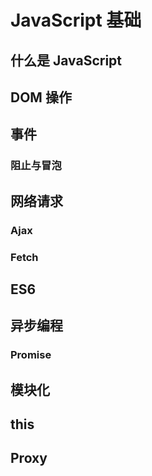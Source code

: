 # JavaScript 基础

## 什么是 JavaScript

## DOM 操作

## 事件

### 阻止与冒泡

## 网络请求

### Ajax

### Fetch

## ES6

## 异步编程

### Promise

## 模块化

## this

## Proxy
